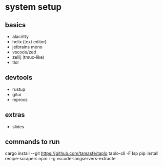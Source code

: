 # system setup
## basics
- alacritty
- helix (text editor)
- jetbrains mono
- vscode/zed
- zellij (tmux-like)
- tldr

## devtools
- rustup
- gitui
- mprocs

## extras
- slides


## commands to run
cargo install --git https://github.com/tamasfe/taplo taplo-cli -F lsp
pip install recipe-scrapers
npm i -g vscode-langservers-extracte